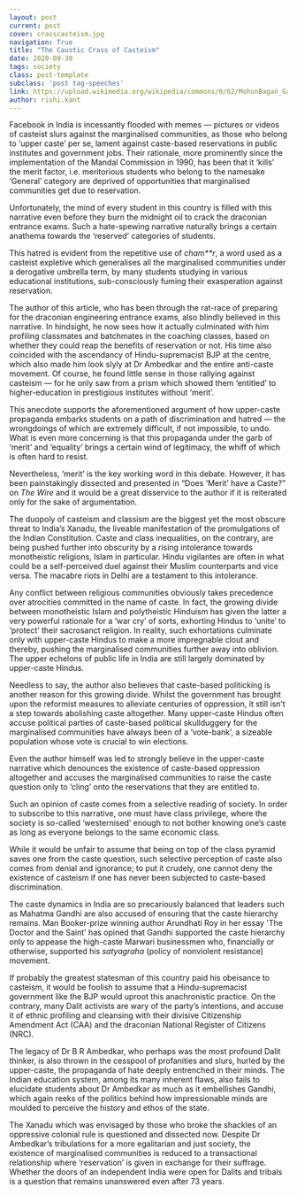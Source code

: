 ```yaml
---
layout: post
current: post
cover: crasscasteism.jpg
navigation: True
title: "The Caustic Crass of Casteism"
date: 2020-09-30
tags: society
class: post-template
subclass: 'post tag-speeches'
link: https://upload.wikimedia.org/wikipedia/commons/6/62/MohunBagan_Gallery_communal_harmony_message.jpg
author: rishi.kant
---
```

Facebook in India is incessantly flooded with memes — pictures or videos of casteist slurs against the marginalised communities, as those who belong to ‘upper caste’ per se, lament against caste-based reservations in public institutes and government jobs. Their rationale, more prominently since the implementation of the Mandal Commission in 1990, has been that it ‘kills’ the merit factor, i.e. meritorious students who belong to the namesake ‘General’ category are deprived of opportunities that marginalised communities get due to reservation.

Unfortunately, the mind of every student in this country is filled with this narrative even before they burn the midnight oil to crack the draconian entrance exams. Such a hate-spewing narrative naturally brings a certain anathema towards the ‘reserved’ categories of students.

This hatred is evident from the repetitive use of *cham**r*, a word used as a casteist expletive which generalises all the marginalised communities under a derogative umbrella term, by many students studying in various educational institutions, sub-consciously fuming their exasperation against reservation.

The author of this article, who has been through the rat-race of preparing for the draconian engineering entrance exams, also blindly believed in this narrative. In hindsight, he now sees how it actually culminated with him profiling classmates and batchmates in the coaching classes, based on whether they could reap the benefits of reservation or not. His time also coincided with the ascendancy of Hindu-supremacist BJP at the centre, which also made him look slyly at Dr Ambedkar and the entire anti-caste movement. Of course, he found little sense in those rallying against casteism — for he only saw from a prism which showed them ‘entitled’ to higher-education in prestigious institutes without ‘merit’.

This anecdote supports the aforementioned argument of how upper-caste propaganda embarks students on a path of discrimination and hatred — the wrongdoings of which are extremely difficult, if not impossible, to undo. What is even more concerning is that this propaganda under the garb of ‘merit’ and ‘equality’ brings a certain wind of legitimacy, the whiff of which is often hard to resist.

Nevertheless, ‘merit’ is the key working word in this debate. However, it has been painstakingly dissected and presented in “Does ‘Merit’ have a Caste?” on *The Wire* and it would be a great disservice to the author if it is reiterated only for the sake of argumentation.

The duopoly of casteism and classism are the biggest yet the most obscure threat to India’s Xanadu, the liveable manifestation of the promulgations of the Indian Constitution. Caste and class inequalities, on the contrary, are being pushed further into obscurity by a rising intolerance towards monotheistic religions, Islam in particular. Hindu vigilantes are often in what could be a self-perceived duel against their Muslim counterparts and vice versa. The macabre riots in Delhi are a testament to this intolerance.

Any conflict between religious communities obviously takes precedence over atrocities committed in the name of caste. In fact, the growing divide between monotheistic Islam and polytheistic Hinduism has given the latter a very powerful rationale for a ‘war cry’ of sorts, exhorting Hindus to ‘unite’ to ‘protect’ their sacrosanct religion. In reality, such exhortations culminate only with upper-caste Hindus to make a more impregnable clout and thereby, pushing the marginalised communities further away into oblivion. The upper echelons of public life in India are still largely dominated by upper-caste Hindus.

Needless to say, the author also believes that caste-based politicking is another reason for this growing divide. Whilst the government has brought upon the reformist measures to alleviate centuries of oppression, it still isn’t a step towards abolishing caste altogether. Many upper-caste Hindus often accuse political parties of caste-based political skullduggery for the marginalised communities have always been of a ‘vote-bank’, a sizeable population whose vote is crucial to win elections.

Even the author himself was led to strongly believe in the upper-caste narrative which denounces the existence of caste-based oppression altogether and accuses the marginalised communities to raise the caste question only to ‘cling’ onto the reservations that they are entitled to.

Such an opinion of caste comes from a selective reading of society. In order to subscribe to this narrative, one must have class privilege, where the society is so-called ‘westernised’ enough to not bother knowing one’s caste as long as everyone belongs to the same economic class.

While it would be unfair to assume that being on top of the class pyramid saves one from the caste question, such selective perception of caste also comes from denial and ignorance; to put it crudely, one cannot deny the existence of casteism if one has never been subjected to caste-based discrimination.

The caste dynamics in India are so precariously balanced that leaders such as Mahatma Gandhi are also accused of ensuring that the caste hierarchy remains. Man Booker-prize winning author Arundhati Roy in her essay 'The Doctor and the Saint' has opined that Gandhi supported the caste hierarchy only to appease the high-caste Marwari businessmen who, financially or otherwise, supported his *satyagraha* (policy of nonviolent resistance) movement.

If probably the greatest statesman of this country paid his obeisance to casteism, it would be foolish to assume that a Hindu-supremacist government like the BJP would uproot this anachronistic practice. On the contrary, many Dalit activists are wary of the party’s intentions, and accuse it of ethnic profiling and cleansing with their divisive Citizenship Amendment Act (CAA) and the draconian National Register of Citizens (NRC).

The legacy of Dr B R Ambedkar, who perhaps was the most profound Dalit thinker, is also thrown in the cesspool of profanities and slurs, hurled by the upper-caste, the propaganda of hate deeply entrenched in their minds. The Indian education system, among its many inherent flaws, also fails to elucidate students about Dr Ambedkar as much as it embellishes Gandhi, which again reeks of the politics behind how impressionable minds are moulded to perceive the history and ethos of the state.

The Xanadu which was envisaged by those who broke the shackles of an oppressive colonial rule is questioned and dissected now. Despite Dr Ambedkar’s tribulations for a more egalitarian and just society, the existence of marginalised communities is reduced to a transactional relationship where ‘reservation’ is given in exchange for their suffrage. Whether the doors of an independent India were open for Dalits and tribals is a question that remains unanswered even after 73 years.
